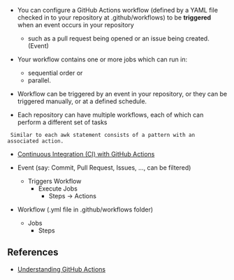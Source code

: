 
- You can configure a GitHub Actions workflow (defined by a YAML file checked in to your repository at  .github/workflows) to be **triggered** when an event occurs in your repository
    -  such as a pull request being opened or an issue being created. (Event)
- Your workflow contains one or more jobs which can run in:
    -  sequential order or
    -  parallel.

- Workflow can be triggered by an event in your repository, or they can be triggered manually, or at a defined schedule.

- Each repository can have multiple workflows, each of which can perform a different set of tasks

```
 Similar to each awk statement consists of a pattern with an associated action.
```


 - [ Continuous Integration (CI) with GitHub Actions ](https://www.youtube.com/watch?v=2fjqhwgwgCE)

- Event (say: Commit, Pull Request, Issues, ..., can be filtered)
	- Triggers Workflow
		- Execute Jobs
			- Steps -> Actions
		
- Workflow (.yml file in .github/workflows folder)
	- Jobs
		- Steps	
## References
- [Understanding GitHub Actions](https://docs.github.com/en/actions/learn-github-actions/understanding-github-actions)
